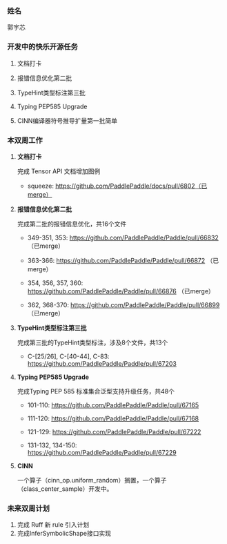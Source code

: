 ### 姓名

郭宇芯

### 开发中的快乐开源任务

1. 文档打卡

2. 报错信息优化第二批

3. TypeHint类型标注第三批

4. Typing PEP585 Upgrade

5. CINN编译器符号推导扩量第一批简单

### 本双周工作

1. **文档打卡**

   完成 Tensor API 文档增加图例

   - squeeze: https://github.com/PaddlePaddle/docs/pull/6802（已merge）

2. **报错信息优化第二批**

   完成第二批的报错信息优化，共16个文件

   - 349-351, 353: https://github.com/PaddlePaddle/Paddle/pull/66832 （已merge）

   - 363-366: https://github.com/PaddlePaddle/Paddle/pull/66872 （已merge）

   - 354, 356, 357, 360: https://github.com/PaddlePaddle/Paddle/pull/66876 （已merge）

   - 362, 368-370: https://github.com/PaddlePaddle/Paddle/pull/66899 （已merge）

3. **TypeHint类型标注第三批**

   完成第三批的TypeHint类型标注，涉及8个文件，共13个

   - C-[25/26], C-[40-44], C-83: https://github.com/PaddlePaddle/Paddle/pull/67203

4. **Typing PEP585 Upgrade**

   完成Typing PEP 585 标准集合泛型支持升级任务，共48个

   - 101-110: https://github.com/PaddlePaddle/Paddle/pull/67165

   - 111-120: https://github.com/PaddlePaddle/Paddle/pull/67168

   - 121-129: https://github.com/PaddlePaddle/Paddle/pull/67222

   - 131-132, 134-150: https://github.com/PaddlePaddle/Paddle/pull/67229

4. **CINN**

   一个算子（cinn_op.uniform_random）搁置，一个算子（class_center_sample）开发中。

### 未来双周计划

1. 完成 Ruff 新 rule 引入计划
2. 完成InferSymbolicShape接口实现